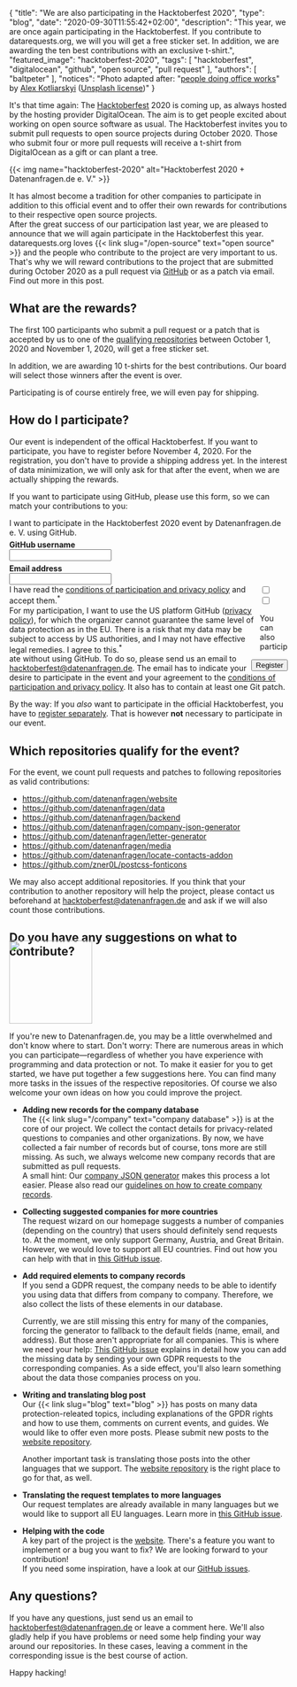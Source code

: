 {
    "title": "We are also participating in the Hacktoberfest 2020",
    "type": "blog",
    "date": "2020-09-30T11:55:42+02:00",
    "description": "This year, we are once again participating in the Hacktoberfest. If you contribute to datarequests.org, we will you will get a free sticker set. In addition, we are awarding the ten best contributions with an exclusive t-shirt.",
    "featured_image": "hacktoberfest-2020",
    "tags": [ "hacktoberfest", "digitalocean", "github", "open source", "pull request" ],
    "authors": [ "baltpeter" ],
    "notices": "Photo adapted after: \"[people doing office works](https://unsplash.com/photos/QBpZGqEMsKg)\" by [Alex Kotliarskyi](https://unsplash.com/@frantic) ([Unsplash license](https://unsplash.com/license))"
}

It's that time again: The [Hacktoberfest](https://hacktoberfest.digitalocean.com/) 2020 is coming up, as always hosted by the hosting provider DigitalOcean. The aim is to get people excited about working on open source software as usual. The Hacktoberfest invites you to submit pull requests to open source projects during October 2020. Those who submit four or more pull requests will receive a t-shirt from DigitalOcean as a gift or can plant a tree.

{{< img name="hacktoberfest-2020" alt="Hacktoberfest 2020 + Datenanfragen.de e. V." >}}

It has almost become a tradition for other companies to participate in addition to this official event and to offer their own rewards for contributions to their respective open source projects.  
After the great success of our participation last year, we are pleased to announce that we will again participate in the Hacktoberfest this year. datarequests.org loves {{< link slug="/open-source" text="open source" >}} and the people who contribute to the project are very important to us. That's why we will reward contributions to the project that are submitted during October 2020 as a pull request via [GitHub](https://github.com/) or as a patch via email. Find out more in this post.

## What are the rewards?

The first 100 participants who submit a pull request or a patch that is accepted by us to one of the [qualifying repositories](#repos) between October 1, 2020 and November 1, 2020, will get a free sticker set.

In addition, we are awarding 10 t-shirts for the best contributions. Our board will select those winners after the event is over.

Participating is of course entirely free, we will even pay for shipping.

## How do I participate?

Our event is independent of the offical Hacktoberfest. If you want to participate, you have to register before November 4, 2020. For the registration, you don't have to provide a shipping address yet. In the interest of data minimization, we will only ask for that after the event, when we are actually shipping the rewards.

If you want to participate using GitHub, please use this form, so we can match your contributions to you:

<div class="box form-group" style="max-width: 600px; margin: auto;">
<form action="https://backend.datenanfragen.de/hacktoberfest" method="POST">
I want to participate in the Hacktoberfest 2020 event by Datenanfragen.de e.&nbsp;V. using GitHub.
<div class="clearfix" style="margin-bottom: 5px;"></div>
<!-- Pattern adapted after: https://github.com/shinnn/github-username-regex/blob/0794566cc10e8c5a0e562823f8f8e99fa044e5f4/index.js#L1 -->
<label><div class="col40"><strong>GitHub username</strong></div><div class="col60"><input type="text" pattern="^@?[a-zA-Z\d](?:[a-zA-Z\d]|-(?=[a-zA-Z\d])){0,38}$" name="github_user" class="form-element" required></label></div>
<div class="clearfix" style="margin-bottom: 5px;"></div>
<label><div class="col40"><strong>Email address</strong></div><div class="col60"><input type="email" name="email" class="form-element" required></label></div>
<div class="clearfix"></div>
<div class="form-group"><input type="checkbox" id="accept_terms" name="accept_terms" class="form-element" required><label for="accept_terms"><div style="float: left; width: 90%;">I have read the <a href="https://static.dacdn.de/docs/conditions-hacktoberfest-2020.pdf">conditions of participation and privacy policy</a> and accept them.<sup class="color-teal-700">*</sup></div></label></div>
<div class="form-group"><input type="checkbox" id="accept_us_transfers" name="accept_us_transfers" class="form-element" required><label for="accept_us_transfers"><div style="float: left; width: 90%;">For my participation, I want to use the US platform GitHub (<a href="https://docs.github.com/en/free-pro-team@latest/github/site-policy/github-privacy-statement">privacy policy</a>), for which the organizer cannot guarantee the same level of data protection as in the EU. There is a risk that my data may be subject to access by US authorities, and I may not have effective legal remedies. I agree to this.<sup class="color-teal-700">*</sup></div></label></div>
<input type="hidden" name="language" value="en">
<input type="hidden" name="year" value="2020">
<div style="float: right; margin-top: 10px;"><input class="button button-primary" type="submit" value="Register"></label></div>
<div class="clearfix"></div>
</form>
</div>

You can also participate without using GitHub. To do so, please send us an email to <hacktoberfest@datenanfragen.de>. The email has to indicate your desire to participate in the event and your agreement to the [conditions of participation and privacy policy](https://static.dacdn.de/docs/conditions-hacktoberfest-2020.pdf). It also has to contain at least one Git patch.

By the way: If you _also_ want to participate in the official Hacktoberfest, you have to [register separately](https://hacktoberfest.digitalocean.com/). That is however **not** necessary to participate in our event.

<a id="repos"></a>

## Which repositories qualify for the event?

For the event, we count pull requests and patches to following repositories as valid contributions:

* <https://github.com/datenanfragen/website>
* <https://github.com/datenanfragen/data>
* <https://github.com/datenanfragen/backend>
* <https://github.com/datenanfragen/company-json-generator>
* <https://github.com/datenanfragen/letter-generator>
* <https://github.com/datenanfragen/media>
* <https://github.com/datenanfragen/locate-contacts-addon>
* <https://github.com/zner0L/postcss-fonticons>

We may also accept additional repositories. If you think that your contribution to another repository will help the project, please contact us beforehand at <hacktoberfest@datenanfragen.de> and ask if we will also count those contributions.

## Do you have any suggestions on what to contribute?

<img class="offset-image offset-image-right" src="/card-icons/code.svg" style="height: 150px; margin-right: -100px; margin-top: -50px;" alt="">

If you're new to Datenanfragen.de, you may be a little overwhelmed and don't know where to start. Don't worry: There are numerous areas in which you can participate—regardless of whether you have experience with programming and data protection or not. To make it easier for you to get started, we have put together a few suggestions here. You can find many more tasks in the issues of the respective repositories. Of course we also welcome your own ideas on how you could improve the project.

* **Adding new records for the company database**  
  The {{< link slug="/company" text="company database" >}} is at the core of our project. We collect the contact details for privacy-related questions to companies and other organizations. By now, we have collected a fair number of records but of course, tons more are still missing. As such, we always welcome new company records that are submitted as pull requests.  
  A small hint: Our [company JSON generator](https://company-json.netlify.com/) makes this process a lot easier. Please also read our [guidelines on how to create company records](https://github.com/datenanfragen/data#data-format-guidelines-and-resources-for-company-records).

* **Collecting suggested companies for more countries**  
  The request wizard on our homepage suggests a number of companies (depending on the country) that users should definitely send requests to. At the moment, we only support Germany, Austria, and Great Britain. However, we would love to support all EU countries. Find out how you can help with that in [this GitHub issue](https://github.com/datenanfragen/data/issues/230).

* **Add required elements to company records**  
  If you send a GDPR request, the company needs to be able to identify you using data that differs from company to company. Therefore, we also collect the lists of these elements in our database.

  Currently, we are still missing this entry for many of the companies, forcing the generator to fallback to the default fields (name, email, and address). But those aren't appropriate for all companies. This is where we need your help: [This GitHub issue](https://github.com/datenanfragen/data/issues/720) explains in detail how you can add the missing data by sending your own GDPR requests to the corresponding companies. As a side effect, you'll also learn something about the data those companies process on you.

* **Writing and translating blog post**  
  Our {{< link slug="blog" text="blog" >}} has posts on many data protection-releated topics, including explanations of the GPDR rights and how to use them, comments on current events, and guides. We would like to offer even more posts. Please submit new posts to the [website repository](https://github.com/datenanfragen/website).

  Another important task is translating those posts into the other languages that we support. The [website repository](https://github.com/datenanfragen/website) is the right place to go for that, as well.

* **Translating the request templates to more languages**  
  Our request templates are already available in many languages but we would like to support all EU languages. Learn more in [this GitHub issue](https://github.com/datenanfragen/data/issues/229).

* **Helping with the code**  
  A key part of the project is the [website](https://github.com/datenanfragen/website). There's a feature you want to implement or a bug you want to fix? We are looking forward to your contribution!  
  If you need some inspiration, have a look at our [GitHub issues](https://github.com/datenanfragen/website/issues).

## Any questions?

If you have any questions, just send us an email to <hacktoberfest@datenanfragen.de> or leave a comment here. We'll also gladly help if you have problems or need some help finding your way around our repositories. In these cases, leaving a comment in the corresponding issue is the best course of action.

Happy hacking!

<script>
window.onload = function() {
  if (PARAMETERS.error) {
    if (PARAMETERS.error === 'validation') alert('The data you entered was incorrect. Please try again.');
    else if (PARAMETERS.error === 'server') alert('Our server encountered an error while processing your registration. Please try again in a little while or contact hacktoberfest@datenanfragen.de.');
    else if (PARAMETERS.error === 'duplicate') alert('This GitHub user or email has already been registered. This wasn\'t you? Please contact us at hacktoberfest@datenanfragen.de.');
    else if (PARAMETERS.error === 'expired') alert('Unforuntately, the registration deadline has already expired.');
  }
  else if (PARAMETERS.success === '1') alert('Your registration was processed successfully. You should receive an email confirmation soon.');
}
</script>
